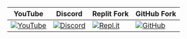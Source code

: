 | YouTube |  Discord | Replit Fork  | GitHub Fork |
| ------| ------| ------ |  ------ |
| <a href='https://www.youtube.com/c/sh3ee' target="_blank"><img alt='YouTube' src='https://img.shields.io/badge/YouTube-100000?style=social&logo=YouTube&logoColor=FF0000&labelColor=000000&color=EAE9E9'/></a> | <a href='https://discord.gg/yCxEqW74Pb' target="_blank"><img alt='Discord' src='https://img.shields.io/badge/Discord-100000?style=social&logo=Discord&logoColor=5865F2&labelColor=000000&color=EAE9E9'/></a>  | <a href="https://replit.com/github/DivyamBoii/pxhandler"><img alt='Repl.it' src="https://img.shields.io/badge/Repl.it-100000?label=Fork%20on:&style=social&logo=Replit&logoColor=ebba67&labelColor=000000&color=EAE9E9"></a>  | <a href="https://github.com/DivyamBoii/pxhandler/fork"><img alt='GitHub' src="https://img.shields.io/badge/GitHub-100000?label=Fork%20on:&style=social&logo=GitHub&logoColor=3b3b3d&labelColor=000000&color=EAE9E9"></a>|

  
